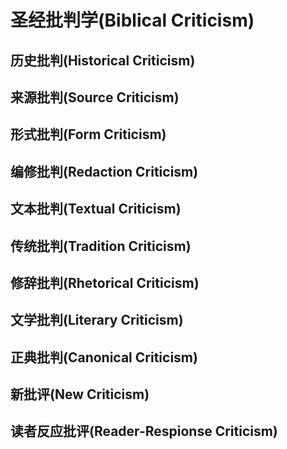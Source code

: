 # 圣经批判学(Biblical Criticism)

## 历史批判(Historical Criticism)

## 来源批判(Source Criticism)

## 形式批判(Form Criticism)

## 编修批判(Redaction Criticism)

## 文本批判(Textual Criticism)

## 传统批判(Tradition Criticism)

## 修辞批判(Rhetorical Criticism)

## 文学批判(Literary Criticism)

## 正典批判(Canonical Criticism)

## 新批评(New Criticism)

## 读者反应批评(Reader-Respionse Criticism)